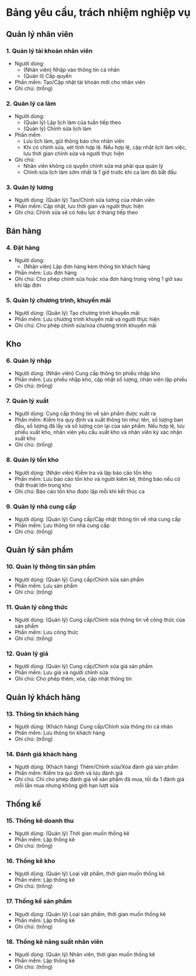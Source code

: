 # Bảng yêu cầu, trách nhiệm nghiệp vụ

## Quản lý nhân viên

### 1. Quản lý tài khoản nhân viên

- Người dùng:
  - (Nhân viên) Nhập vào thông tin cá nhân
  - (Quản lí) Cấp quyền
- Phần mềm: Tạo/Cập nhật tài khoản mới cho nhân viên
- Ghi chú: (trống)

### 2. Quản lý ca làm

- Người dùng:
  - (Quản lý) Lập lịch làm của tuần tiếp theo 
  - (Quản lý) Chỉnh sửa lịch làm
- Phần mềm
  - Lưu lịch làm, gửi thông báo cho nhân viên
  - Khi có chỉnh sửa, xét tính hợp lệ. Nếu hợp lệ, cập nhật lịch làm việc, lưu thời gian chỉnh sửa và người thực hiện
- Ghi chú:
  - Nhân viên không có quyền chỉnh sửa mà phải qua quản lý
  - Chỉnh sửa lịch làm sớm nhất là 1 giờ trước khi ca làm đó bắt đầu

### 3. Quản lý lương

- Người dùng: (Quản lý) Tạo/Chỉnh sửa lương của nhân viên
- Phần mềm: Cập nhật, lưu thời gian và người thực hiện
- Ghi chú: Chỉnh sửa sẽ có hiệu lực ở tháng tiếp theo

## Bán hàng

### 4. Đặt hàng

- Người dùng:
  - (Nhân viên) Lập đơn hàng kèm thông tin khách hàng
- Phần mềm: Lưu đơn hàng
- Ghi chú: Cho phép chỉnh sửa hoặc xóa đơn hàng trong vòng 1 giờ sau khi lập đơn

### 5. Quản lý chương trình, khuyến mãi

- Người dùng: (Quản lý) Tạo chương trình khuyến mãi
- Phần mềm: Lưu chương trình khuyến mãi và người thực hiện
- Ghi chú: Cho phép chỉnh sửa/xóa chương trinh khuyến mãi

## Kho

### 6. Quản lý nhập

- Người dùng: (Nhân viên) Cung cấp thông tin phiếu nhập kho
- Phần mềm: Lưu phiếu nhập kho, cập nhật số lượng, nhân viên lập phiếu
- Ghi chú: (trống)

### 7. Quản lý xuất

- Người dùng: Cung cấp thông tin về sản phẩm được xuất ra
- Phần mềm: Kiểm tra quy định và xuất thông tin như: tên, số lượng ban đầu, số lượng đã lấy và số lượng còn lại của sản phẩm. Nếu hợp lệ, lưu phiếu xuất kho, nhân viên yêu cầu xuất kho và nhân viên ký xác nhận xuất kho
- Ghi chú: (trống)

### 8. Quản lý tồn kho

- Người dùng: (Nhân viên) Kiểm tra và lập báo cáo tồn kho
- Phần mềm: Lưu báo cáo tồn kho và người kiêm kê, thông báo nếu có thất thoát lớn trong kho
- Ghi chú: Báo cáo tồn kho được lập mỗi khi kết thúc ca

### 9. Quản lý nhà cung cấp

- Người dùng: (Quản lý) Cung cấp/Cập nhật thông tin về nhà cung cấp
- Phần mềm: Lưu thông tin nhà cung cấp
- Ghi chú: (trống)

## Quản lý sản phẩm

### 10. Quản lý thông tin sản phẩm

- Người dùng: (Quản lý) Cung cấp/Chỉnh sửa sản phẩm
- Phần mềm: Lưu sản phẩm
- Ghi chú: (trống)

### 11. Quản lý công thức

- Người dùng: (Quản lý) Cung cấp/Chỉnh sửa thông tin về công thức của sản phẩm
- Phần mềm: Lưu công thức
- Ghi chú: (trống)

### 12. Quản lý giá

- Người dùng: (Quản lý) Cung cấp/Chỉnh sửa giá sản phẩm
- Phần mềm: Lưu giá và người chỉnh sửa
- Ghi chú: Cho phép thêm, xóa, cập nhật thông tin

## Quản lý khách hàng

### 13. Thông tin khách hàng

- Người dùng: (Khách hàng) Cung cấp/Chỉnh sửa thông tin cá nhân
- Phần mềm: Lưu thông tin khách hàng
- Ghi chú: (trống)

### 14. Đánh giá khách hàng

- Người dùng: (Khách hàng) Thêm/Chỉnh sửa/Xóa đánh giá sản phẩm
- Phần mềm: Kiểm tra qui định và lưu đánh giá
- Ghi chú: Chỉ cho phép đánh giá về sản phẩm đã mua, tối đa 1 đánh giá mỗi lần mua nhưng không giới hạn lượt sửa

## Thống kế

### 15. Thống kê doanh thu

- Người dùng: (Quản lý) Thời gian muốn thống kê
- Phần mềm: Lập thống kê
- Ghi chú: (trống)

### 16. Thống kê kho

- Người dùng: (Quản lý) Loại vật phẩm, thời gian muốn thống kê
- Phần mềm: Lập thống kê
- Ghi chú: (trống)

### 17. Thống kế sản phẩm

- Nguời dùng: (Quản lý) Loại sản phẩm, thời gian muốn thống kê
- Phần mềm: Lập thống kê
- Ghi chú: (trống)

### 18. Thống kê năng suất nhân viên

- Nguời dùng: (Quản lý) Nhân viên, thời gian muốn thống kê
- Phần mềm: Lập thống kê
- Ghi chú: (trống)
